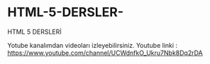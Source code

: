 # HTML-5-DERSLER-
HTML 5 DERSLERİ 

Yotube  kanalımdan videoları izleyebilirsiniz.
Youtube linki : https://www.youtube.com/channel/UCWdnfkO_Ukru7Nbk8Dq2rDA
